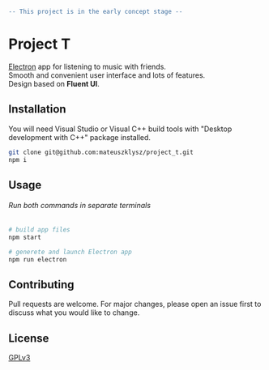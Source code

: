 ```diff
-- This project is in the early concept stage --
```

# Project T

[Electron](https://www.electronjs.org/) app for listening to music with friends.\
Smooth and convenient user interface and lots of features.\
Design based on **Fluent UI**.

## Installation

You will need Visual Studio or Visual C++ build tools with "Desktop development with C++" package installed.

```bash
git clone git@github.com:mateuszklysz/project_t.git
npm i
```

## Usage

###### Run both commands in separate terminals

```bash
# build app files
npm start

# generete and launch Electron app
npm run electron
```

## Contributing

Pull requests are welcome. For major changes, please open an issue first to discuss what you would like to change.

## License

[GPLv3](https://www.gnu.org/licenses/gpl-3.0.html)
